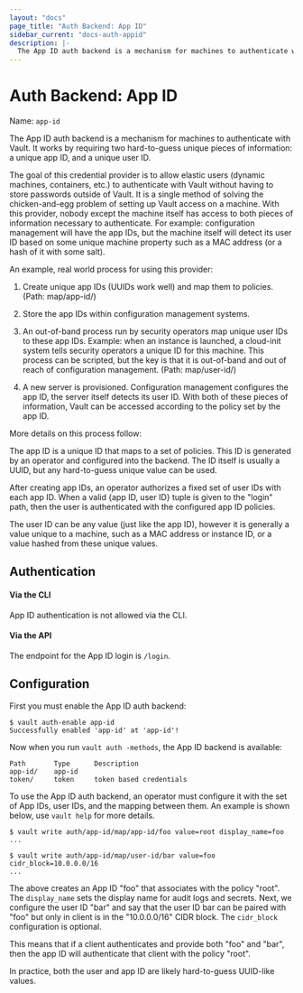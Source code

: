 ```yaml
---
layout: "docs"
page_title: "Auth Backend: App ID"
sidebar_current: "docs-auth-appid"
description: |-
  The App ID auth backend is a mechanism for machines to authenticate with Vault.
---
```


# Auth Backend: App ID

Name: `app-id`

The App ID auth backend is a mechanism for machines to authenticate with
Vault. It works by requiring two hard-to-guess unique pieces of information:
a unique app ID, and a unique user ID.

The goal of this credential provider is to allow elastic users
(dynamic machines, containers, etc.) to authenticate with Vault without
having to store passwords outside of Vault. It is a single method of
solving the chicken-and-egg problem of setting up Vault access on a machine.
With this provider, nobody except the machine itself has access to both
pieces of information necessary to authenticate. For example:
configuration management will have the app IDs, but the machine itself
will detect its user ID based on some unique machine property such as a
MAC address (or a hash of it with some salt).

An example, real world process for using this provider:

  1. Create unique app IDs (UUIDs work well) and map them to policies.
     (Path: map/app-id/<app-id>)

  2. Store the app IDs within configuration management systems.

  3. An out-of-band process run by security operators map unique user IDs
     to these app IDs. Example: when an instance is launched, a cloud-init
     system tells security operators a unique ID for this machine. This
     process can be scripted, but the key is that it is out-of-band and
     out of reach of configuration management.
   (Path: map/user-id/<user-id>)

  4. A new server is provisioned. Configuration management configures the
     app ID, the server itself detects its user ID. With both of these
     pieces of information, Vault can be accessed according to the policy
     set by the app ID.

More details on this process follow:

The app ID is a unique ID that maps to a set of policies. This ID is
generated by an operator and configured into the backend. The ID itself
is usually a UUID, but any hard-to-guess unique value can be used.

After creating app IDs, an operator authorizes a fixed set of user IDs
with each app ID. When a valid {app ID, user ID} tuple is given to the
"login" path, then the user is authenticated with the configured app
ID policies.

The user ID can be any value (just like the app ID), however it is
generally a value unique to a machine, such as a MAC address or instance ID,
or a value hashed from these unique values.


## Authentication

#### Via the CLI

App ID authentication is not allowed via the CLI.

#### Via the API

The endpoint for the App ID login is `/login`.

## Configuration

First you must enable the App ID auth backend:

```
$ vault auth-enable app-id
Successfully enabled 'app-id' at 'app-id'!
```

Now when you run `vault auth -methods`, the App ID backend is available:

```
Path       Type      Description
app-id/    app-id
token/     token     token based credentials
```

To use the App ID auth backend, an operator must configure it with
the set of App IDs, user IDs, and the mapping between them. An
example is shown below, use `vault help` for more details.

```
$ vault write auth/app-id/map/app-id/foo value=root display_name=foo
...

$ vault write auth/app-id/map/user-id/bar value=foo cidr_block=10.0.0.0/16
...
```

The above creates an App ID "foo" that associates with the policy "root".
The `display_name` sets the display name for audit logs and secrets.
Next, we configure the user ID "bar" and say that the user ID bar
can be paired with "foo" but only in client is in the "10.0.0.0/16" CIDR block.
The `cidr_block` configuration is optional.

This means that if a client authenticates and provide both "foo" and "bar",
then the app ID will authenticate that client with the policy "root".

In practice, both the user and app ID are likely hard-to-guess UUID-like values.
